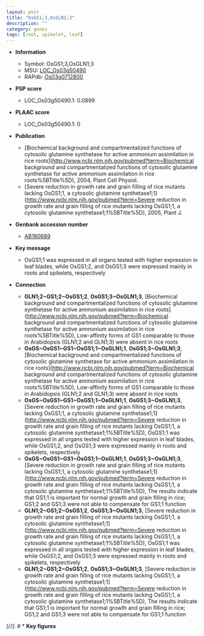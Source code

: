 ```yaml
---
layout: post
title: "OsGS1;3,OsGLN1;3"
description: ""
category: genes
tags: [root, spikelet, leaf]
---
```


* **Information**  
    + Symbol: OsGS1;3,OsGLN1;3  
    + MSU: [LOC_Os03g50490](http://rice.plantbiology.msu.edu/cgi-bin/ORF_infopage.cgi?orf=LOC_Os03g50490)  
    + RAPdb: [Os03g0712800](http://rapdb.dna.affrc.go.jp/viewer/gbrowse_details/irgsp1?name=Os03g0712800)  

* **PSP score**  
    + LOC_Os03g50490.1: 0.0899 

* **PLAAC score**  
    + LOC_Os03g50490.1: 0 

* **Publication**  
    + [Biochemical background and compartmentalized functions of cytosolic glutamine synthetase for active ammonium assimilation in rice roots](http://www.ncbi.nlm.nih.gov/pubmed?term=Biochemical background and compartmentalized functions of cytosolic glutamine synthetase for active ammonium assimilation in rice roots%5BTitle%5D), 2004, Plant Cell Physiol.
    + [Severe reduction in growth rate and grain filling of rice mutants lacking OsGS1;1, a cytosolic glutamine synthetase1;1](http://www.ncbi.nlm.nih.gov/pubmed?term=Severe reduction in growth rate and grain filling of rice mutants lacking OsGS1;1, a cytosolic glutamine synthetase1;1%5BTitle%5D), 2005, Plant J.

* **Genbank accession number**  
    + [AB180689](http://www.ncbi.nlm.nih.gov/nuccore/AB180689)

* **Key message**  
    + OsGS1;1 was expressed in all organs tested with higher expression in leaf blades, while OsGS1;2, and OsGS1;3 were expressed mainly in roots and spikelets, respectively

* **Connection**  
    + __GLN1;2~GS1;2~OsGS1;2__, __OsGS1;3~OsGLN1;3__, [Biochemical background and compartmentalized functions of cytosolic glutamine synthetase for active ammonium assimilation in rice roots](http://www.ncbi.nlm.nih.gov/pubmed?term=Biochemical background and compartmentalized functions of cytosolic glutamine synthetase for active ammonium assimilation in rice roots%5BTitle%5D), Low-affinity forms of GS1 comparable to those in Arabidopsis (GLN1;2 and GLN1;3) were absent in rice roots
    + __OsGS~OsGS1~GS1~OsGS1;1~OsGLN1;1__, __OsGS1;3~OsGLN1;3__, [Biochemical background and compartmentalized functions of cytosolic glutamine synthetase for active ammonium assimilation in rice roots](http://www.ncbi.nlm.nih.gov/pubmed?term=Biochemical background and compartmentalized functions of cytosolic glutamine synthetase for active ammonium assimilation in rice roots%5BTitle%5D), Low-affinity forms of GS1 comparable to those in Arabidopsis (GLN1;2 and GLN1;3) were absent in rice roots
    + __OsGS~OsGS1~GS1~OsGS1;1~OsGLN1;1__, __OsGS1;3~OsGLN1;3__, [Severe reduction in growth rate and grain filling of rice mutants lacking OsGS1;1, a cytosolic glutamine synthetase1;1](http://www.ncbi.nlm.nih.gov/pubmed?term=Severe reduction in growth rate and grain filling of rice mutants lacking OsGS1;1, a cytosolic glutamine synthetase1;1%5BTitle%5D), OsGS1;1 was expressed in all organs tested with higher expression in leaf blades, while OsGS1;2, and OsGS1;3 were expressed mainly in roots and spikelets, respectively
    + __OsGS~OsGS1~GS1~OsGS1;1~OsGLN1;1__, __OsGS1;3~OsGLN1;3__, [Severe reduction in growth rate and grain filling of rice mutants lacking OsGS1;1, a cytosolic glutamine synthetase1;1](http://www.ncbi.nlm.nih.gov/pubmed?term=Severe reduction in growth rate and grain filling of rice mutants lacking OsGS1;1, a cytosolic glutamine synthetase1;1%5BTitle%5D), The results indicate that GS1;1 is important for normal growth and grain filling in rice; GS1;2 and GS1;3 were not able to compensate for GS1;1 function
    + __GLN1;2~GS1;2~OsGS1;2__, __OsGS1;3~OsGLN1;3__, [Severe reduction in growth rate and grain filling of rice mutants lacking OsGS1;1, a cytosolic glutamine synthetase1;1](http://www.ncbi.nlm.nih.gov/pubmed?term=Severe reduction in growth rate and grain filling of rice mutants lacking OsGS1;1, a cytosolic glutamine synthetase1;1%5BTitle%5D), OsGS1;1 was expressed in all organs tested with higher expression in leaf blades, while OsGS1;2, and OsGS1;3 were expressed mainly in roots and spikelets, respectively
    + __GLN1;2~GS1;2~OsGS1;2__, __OsGS1;3~OsGLN1;3__, [Severe reduction in growth rate and grain filling of rice mutants lacking OsGS1;1, a cytosolic glutamine synthetase1;1](http://www.ncbi.nlm.nih.gov/pubmed?term=Severe reduction in growth rate and grain filling of rice mutants lacking OsGS1;1, a cytosolic glutamine synthetase1;1%5BTitle%5D), The results indicate that GS1;1 is important for normal growth and grain filling in rice; GS1;2 and GS1;3 were not able to compensate for GS1;1 function

[//]: # * **Key figures**  


